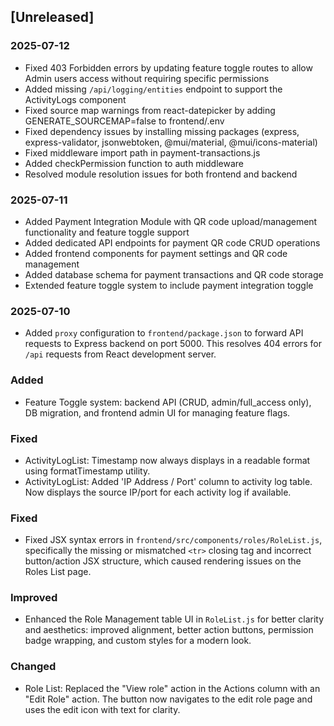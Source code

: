 ## [Unreleased]

### 2025-07-12
- Fixed 403 Forbidden errors by updating feature toggle routes to allow Admin users access without requiring specific permissions
- Added missing `/api/logging/entities` endpoint to support the ActivityLogs component
- Fixed source map warnings from react-datepicker by adding GENERATE_SOURCEMAP=false to frontend/.env
- Fixed dependency issues by installing missing packages (express, express-validator, jsonwebtoken, @mui/material, @mui/icons-material)
- Fixed middleware import path in payment-transactions.js
- Added checkPermission function to auth middleware
- Resolved module resolution issues for both frontend and backend

### 2025-07-11
- Added Payment Integration Module with QR code upload/management functionality and feature toggle support
- Added dedicated API endpoints for payment QR code CRUD operations
- Added frontend components for payment settings and QR code management
- Added database schema for payment transactions and QR code storage
- Extended feature toggle system to include payment integration toggle

### 2025-07-10
- Added `proxy` configuration to `frontend/package.json` to forward API requests to Express backend on port 5000. This resolves 404 errors for `/api` requests from React development server.

### Added
- Feature Toggle system: backend API (CRUD, admin/full_access only), DB migration, and frontend admin UI for managing feature flags.
### Fixed
- ActivityLogList: Timestamp now always displays in a readable format using formatTimestamp utility.
- ActivityLogList: Added 'IP Address / Port' column to activity log table. Now displays the source IP/port for each activity log if available.

### Fixed
- Fixed JSX syntax errors in `frontend/src/components/roles/RoleList.js`, specifically the missing or mismatched `<tr>` closing tag and incorrect button/action JSX structure, which caused rendering issues on the Roles List page.

### Improved
- Enhanced the Role Management table UI in `RoleList.js` for better clarity and aesthetics: improved alignment, better action buttons, permission badge wrapping, and custom styles for a modern look.

### Changed
- Role List: Replaced the "View role" action in the Actions column with an "Edit Role" action. The button now navigates to the edit role page and uses the edit icon with text for clarity.

